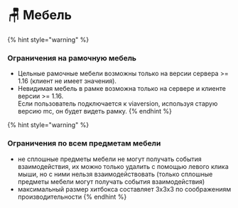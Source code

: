 # 🪑 Мебель

{% hint style="warning" %}
### Ограничения на рамочную мебель

* Цельные рамочные мебели возможны только на версии сервера >= 1.16 (клиент не имеет значения).
* Невидимая мебель в рамке возможна только на сервере и клиенте версии >= 1.16. \
  Если пользователь подключается к viaversion, используя старую версию mc, он будет видеть рамку.
{% endhint %}

{% hint style="warning" %}
### Ограничения по всем предметам мебели

* не сплошные предметы мебели не могут получать события взаимодействия, их можно только удалить с помощью левого клика мыши, но с ними нельзя взаимодействовать (только сплошные предметы мебели могут получать события взаимодействия)
* максимальный размер хитбокса составляет 3x3x3 по соображениям производительности
{% endhint %}

